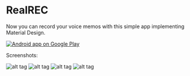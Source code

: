 RealREC
=============

<p>Now you can record your voice memos with this simple app implementing Material Design.</p>

[![Android app on Google Play](https://developer.android.com/images/brand/en_app_rgb_wo_60.png)](https://play.google.com/store/apps/details?id=com.danielkim.soundrecorder) 

Screenshots:

![alt tag](http://i.imgur.com/4W5fj0Il.png) ![alt tag](http://i.imgur.com/7ggcFQzl.png) ![alt tag](http://i.imgur.com/RqD8S3Il.png) ![alt tag](http://i.imgur.com/H6ScO21l.png)
